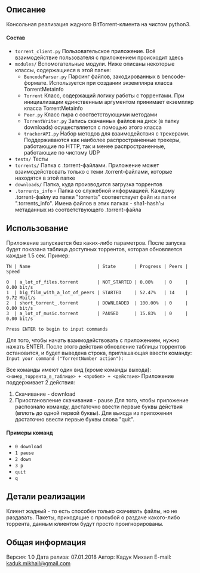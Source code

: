 ﻿## Описание

Консольная реализация жадного BitTorrent-клиента на чистом python3.

#### Состав

- ```torrent_client.py``` Пользовательское приложение. Всё взаимодействие пользователя с приложением происходит здесь
- ```modules/``` Вспомогательные модули. Ниже описаны некоторые классы, содержащиеся в этой папке:
  - ```BencodeParser.py``` Парсинг файлов, закодированных в bencode-формате. Используется при создании экземпляра класса TorrentMetainfo
  - ```Torrent``` Класс, содержащий логику работы с торрентами. При инициализации единственным аргументом принимает екземпляр класса TorrentMetainfo
  - ```Peer.py``` Класс пира с соответствующими методами
  - ```TorrentWriter.py``` Запись скачанных файлов на диск (в папку downloads) осуществляется с помощью этого класса
  - ```trackerAPI.py``` Набор методов для взаимодействия с трекерами. Поддерживаются как наиболее распространенные трекеры, работающие по HTTP, так и менее распространенные, работающие по чистому UDP
- ```tests/``` Тесты
- ```torrents/``` Папка с .torrent-файлами. Приложение может взаимодействовать только с теми .torrent-файлами, которые находятся в этой папке
- ```downloads/``` Папка, куда производится загрузка торрентов
- ```.torrents_info``` - Папка со служебной информацией. Каждому .torrent-файлу из папки "torrents" соответствует файл из папки ".torrents_info". Имена файлов в этих папках - sha1-hash'ы метаданных из соответствующего .torrent-файла

## Использование

Приложение запускается без каких-либо параметров. После запуска будет показана таблица доступных торрентов, которая обновляется каждые 1.5 сек. Пример:
```
TN | Name                         | State       | Progress | Peers | Speed

0  | a_lot_of_files.torrent       | NOT_STARTED | 0.00%    | 0     | 0.00 bit/s
1  | big_film_with_a_lot_of_peers | STARTED     | 52.47%   | 14    | 9.72 Mbit/s
2  | short_torrent_.torrent       | DOWNLOADED  | 100.00%  | 0     | 0.00 bit/s
3  | a_lot_of_music.torrent       | PAUSED      | 15.83%   | 0     | 0.00 bit/s

Press ENTER to begin to input commands
```
Для того, чтобы начать взаимодействовать с приложением, нужно нажать ENTER. После этого действия обновление таблицы торрентов остановится, и будет выведена строка, приглашающая ввести команду:
```Input your command ("TorrentNumber action"):```

Все команды имеют один вид (кроме команды выхода):
```<номер_торрента_в_таблице> + <пробел> + <действие>```
Приложение поддерживает 2 действия:
1. Скачивание - download
2. Приостановление скачивания - pause
Для того, чтобы приложение распознало команду, достаточно ввести первые буквы действия (вплоть до одной первой буквы).
Для выхода из приложения достаточно ввести первые буквы слова "quit".

#### Примеры команд

* ```0 download```
* ```1 pause```
* ```2 down```
* ```3 p```
* ```quit```
* ```q```

## Детали реализации

Клиент жадный - то есть способен только скачивать файлы, но не раздавать. Пакеты, приходящие с просьбой о раздаче какого-либо торрента, данным клиентом будут просто проигнорированы.

## Общая информация

Версия: 1.0
Дата релиза: 07.01.2018
Автор: Кадук Михаил
E-mail: kaduk.mikhail@gmail.com

